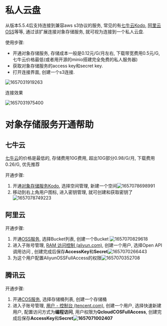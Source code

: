 # 私人云盘

从版本5.5.4后支持连接到兼容aws s3协议的服务, 常见的有[七牛云Kodo](#七牛云), [阿里云OSS](#阿里云)等等, 通过该扩展连接对象存储服务, 就可视为连接到一个私人云盘.

使用步骤:

* 开通对象存储服务, 存储成本一般是0.12元/G/月左右, 下载带宽费用0.5元/G, 七牛云价格最低(或者用开源的minio搭建完全免费的私人服务器)
* 获取对象存储服务的access key和secret key.
* 打开连接界面, 创建一个s3连接.

![1657031919263](https://doc.database-client.com/img-minor/zh/1657031919263.png)

连接效果

![1657031975400](https://doc.database-client.com/img-minor/zh/1657031975400.png)

# 对象存储服务开通帮助

## 七牛云

[七牛云](https://s.qiniu.com/YJBJnm)的价格是最低的, 存储费用10G费用, 超出10G部分0.98/G/月, 下载费用0.26/G, 优先推荐

开通步骤:

1. 开通[对象存储服务Kodo](https://s.qiniu.com/YJBJnm), 选择空间管理, 新建一个空间![1657078698991](https://doc.database-client.com/img-minor/zh/1657078698991.png)
2. 移动到右上角用户图标, 进入密钥管理, 就可创建和获取密钥了 ![1657078749223](https://doc.database-client.com/img-minor/zh/1657078749223.png)

## 阿里云

开通步骤:

1. 开通[OSS服务](https://oss.console.aliyun.com/), 选择Bucket列表, 创建一个Bucket ![1657070829618](https://doc.database-client.com/img-minor/zh/1657070829618.png)
2. 进入子账号管理, [RAM 访问控制 (aliyun.com)](https://ram.console.aliyun.com/users), 创建一个用户, 选择Open API调用访问 , 创建完成后保存**AccessKey**和**Secret**![1657070266443](https://doc.database-client.com/img-minor/zh/1657070266443.png)
3. 为这个用户配置AliyunOSSFullAccess的权限![1657070352708](https://doc.database-client.com/img-minor/zh/aliOss.png)

## 腾讯云

开通步骤:

1. 开通[COS服务](https://console.cloud.tencent.com/cos), 选择存储桶列表, 创建一个存储桶
2. 进入子账号管理, [用户 - 控制台 (tencent.com)](https://console.cloud.tencent.com/cam), 创建一个用户, 选择快速新建用户, 配置访问方式为**编程访问**, 用户权限为**QcloudCOSFullAccess**, 创建完成后保存**AccessKey**和**Secret![1657071002407](https://doc.database-client.com/img-minor/zh/1657071002407.png)**
